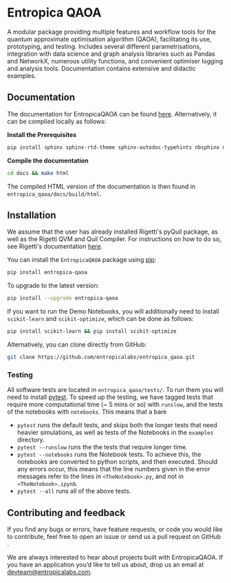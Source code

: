 # Entropica QAOA

A modular package providing multiple features and workflow tools for the quantum approximate optimisation algorithm (QAOA), facilitating its use, prototyping, and testing. Includes several different parametrisations, integration with data science and graph analysis libraries such as Pandas and NetworkX, numerous utility functions, and convenient optimiser logging and analysis tools. Documentation contains extensive and didactic examples.

## Documentation

The documentation for EntropicaQAOA can be found [here](https://docs.entropicalabs.io/qaoa/). Alternatively, it can be complied locally as follows:

**Install the Prerequisites**
```bash
pip install sphinx sphinx-rtd-theme sphinx-autodoc-typehints nbsphinx nbconvert
```

**Compile the documentation**
```bash
cd docs && make html
```

The compiled HTML version of the documentation is then found in
`entropica_qaoa/docs/build/html`.


## Installation

We assume that the user has already installed Rigetti's pyQuil package, as well as the Rigetti QVM and Quil Compiler. For instructions on how to do so, see Rigetti's documentation [here](http://docs.rigetti.com/en/stable/start.html).

You can install the `EntropicaQAOA` package using [pip](#https://pip.pypa.io/en/stable/quickstart/):

```bash
pip install entropica-qaoa
```
To upgrade to the latest version: 

```bash
pip install --upgrade entropica-qaoa
```

If you want to run the Demo Notebooks, you will additionally need to install `scikit-learn` and `scikit-optimize`, which can be done as follows:

```bash
pip install scikit-learn && pip install scikit-optimize
```

Alternatively, you can clone directly from GitHub:

```bash
git clone https://github.com/entropicalabs/entropica_qaoa.git
```

### Testing

All software tests are located in `entropica_qaoa/tests/`. To run them you will need to install [pytest](https://docs.pytest.org/en/latest/). To speed up the testing, we have tagged tests that require more computational time (~ 5 mins or so)  with `runslow`, and the tests of the notebooks with `notebooks`. This means that a bare

 - `pytest` runs the default tests, and skips both the longer tests that need heavier simulations, as well as tests of the Notebooks in the `examples` directory.
 - `pytest --runslow` runs the the tests that require longer time.
 - `pytest --notebooks` runs the Notebook tests. To achieve this, the notebooks are
    converted to python scripts, and then executed. Should any errors occur, this means that the line numbers given in the error
    messages refer to the lines in `<TheNotebook>.py`, and not in
    `<TheNotebook>.ipynb`.
 - `pytest --all` runs all of the above tests. 

## Contributing and feedback

If you find any bugs or errors, have feature requests, or code you would like to contribute, feel free to open an issue or send us a pull request on GitHub .

We are always interested to hear about projects built with EntropicaQAOA. If you have an application you’d like to tell us about, drop us an email at devteam@entropicalabs.com.
